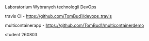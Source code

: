 Laboratorium Wybranych technologii DevOps

travis CI - https://github.com/TomBud1/devops_travis

multicontainerapp - https://github.com/TomBud1/multicontainerdemo

student 260803
